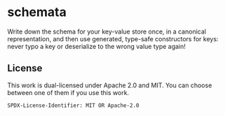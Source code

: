# schemata

Write down the schema for your key-value store once, in a canonical representation, and then use
generated, type-safe constructors for keys: never typo a key or deserialize to the wrong value type
again!

## License

This work is dual-licensed under Apache 2.0 and MIT.
You can choose between one of them if you use this work.

`SPDX-License-Identifier: MIT OR Apache-2.0`
